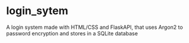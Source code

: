 # login_sytem
A login system made with HTML/CSS and FlaskAPI, that uses Argon2 to password encryption and stores in a SQLite database
